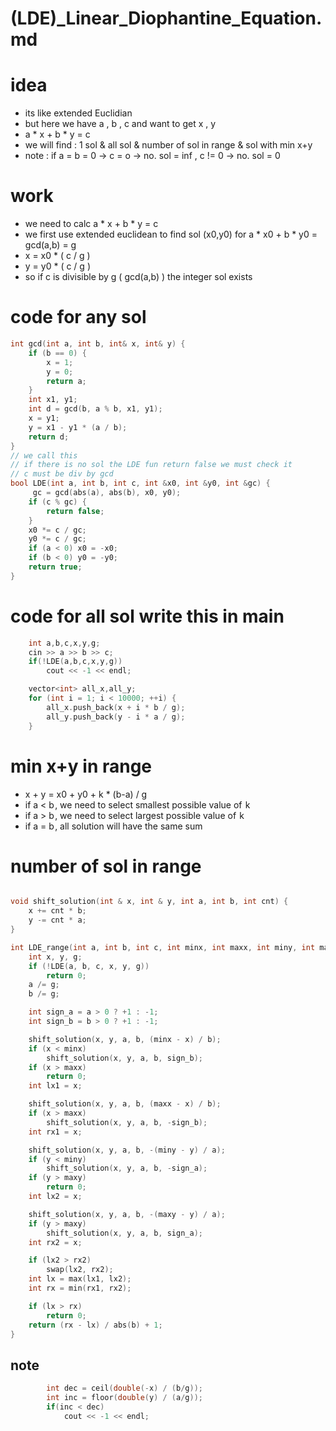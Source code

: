 # (LDE)_Linear_Diophantine_Equation.md
# idea
- its like extended Euclidian
- but here we have a , b , c and want to get x , y
- a * x + b * y = c
- we will find : 1 sol & all sol & number of sol in range & sol with min x+y
- note : if a = b = 0 -> c = o -> no. sol = inf , c != 0 -> no. sol = 0
# work
- we need to calc a * x + b * y = c
- we first use extended euclidean to find sol (x0,y0) for a * x0 + b * y0 = gcd(a,b) = g
- x = x0 * ( c / g )
- y = y0 * ( c / g ) 
- so if c is divisible by g ( gcd(a,b) ) the integer sol exists
# code for any sol
```cpp
int gcd(int a, int b, int& x, int& y) {
    if (b == 0) {
        x = 1;
        y = 0;
        return a;
    }
    int x1, y1;
    int d = gcd(b, a % b, x1, y1);
    x = y1;
    y = x1 - y1 * (a / b);
    return d;
}
// we call this
// if there is no sol the LDE fun return false we must check it
// c must be div by gcd
bool LDE(int a, int b, int c, int &x0, int &y0, int &gc) {
     gc = gcd(abs(a), abs(b), x0, y0);
    if (c % gc) {
        return false;
    }
    x0 *= c / gc;
    y0 *= c / gc;
    if (a < 0) x0 = -x0;
    if (b < 0) y0 = -y0;
    return true;
}
```

# code for all sol write this in main
```cpp
    int a,b,c,x,y,g;
    cin >> a >> b >> c;
    if(!LDE(a,b,c,x,y,g))
        cout << -1 << endl;

    vector<int> all_x,all_y;
    for (int i = 1; i < 10000; ++i) {
        all_x.push_back(x + i * b / g);
        all_y.push_back(y - i * a / g);
    }
```
# min x+y in range
- x + y = x0 + y0 + k * (b-a) / g
- if a < b , we need to select smallest possible value of  k
- if a > b , we need to select largest possible value of  k
- if a = b , all solution will have the same sum

# number of sol in range 
```CPP

void shift_solution(int & x, int & y, int a, int b, int cnt) {
    x += cnt * b;
    y -= cnt * a;
}

int LDE_range(int a, int b, int c, int minx, int maxx, int miny, int maxy) {
    int x, y, g;
    if (!LDE(a, b, c, x, y, g))
        return 0;
    a /= g;
    b /= g;

    int sign_a = a > 0 ? +1 : -1;
    int sign_b = b > 0 ? +1 : -1;

    shift_solution(x, y, a, b, (minx - x) / b);
    if (x < minx)
        shift_solution(x, y, a, b, sign_b);
    if (x > maxx)
        return 0;
    int lx1 = x;

    shift_solution(x, y, a, b, (maxx - x) / b);
    if (x > maxx)
        shift_solution(x, y, a, b, -sign_b);
    int rx1 = x;

    shift_solution(x, y, a, b, -(miny - y) / a);
    if (y < miny)
        shift_solution(x, y, a, b, -sign_a);
    if (y > maxy)
        return 0;
    int lx2 = x;

    shift_solution(x, y, a, b, -(maxy - y) / a);
    if (y > maxy)
        shift_solution(x, y, a, b, sign_a);
    int rx2 = x;

    if (lx2 > rx2)
        swap(lx2, rx2);
    int lx = max(lx1, lx2);
    int rx = min(rx1, rx2);

    if (lx > rx)
        return 0;
    return (rx - lx) / abs(b) + 1;
}
```
## note
```cpp
        int dec = ceil(double(-x) / (b/g));
        int inc = floor(double(y) / (a/g));
        if(inc < dec)
            cout << -1 << endl;
       
```


